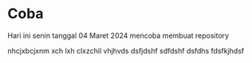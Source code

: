 # Coba
Hari ini senin tanggal 04 Maret 2024 mencoba membuat repository


nhcjxbcjxnm xch lxh clxzchil vhjhvds  dsfjdshf sdfdshf dsfdhs fdsfkjhdsf
